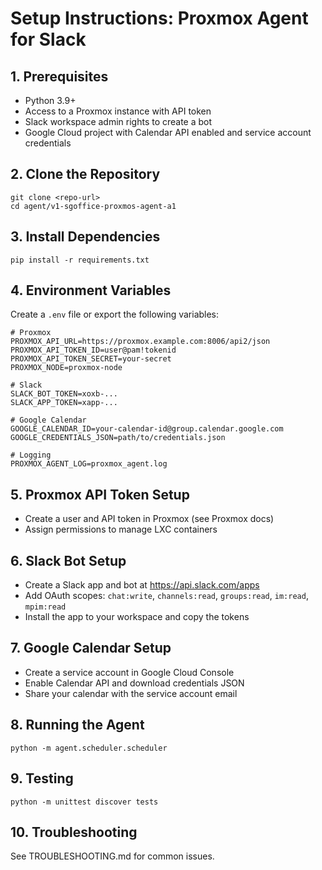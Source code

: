 # Setup Instructions: Proxmox Agent for Slack

## 1. Prerequisites
- Python 3.9+
- Access to a Proxmox instance with API token
- Slack workspace admin rights to create a bot
- Google Cloud project with Calendar API enabled and service account credentials

## 2. Clone the Repository
```
git clone <repo-url>
cd agent/v1-sgoffice-proxmos-agent-a1
```

## 3. Install Dependencies
```
pip install -r requirements.txt
```

## 4. Environment Variables
Create a `.env` file or export the following variables:
```
# Proxmox
PROXMOX_API_URL=https://proxmox.example.com:8006/api2/json
PROXMOX_API_TOKEN_ID=user@pam!tokenid
PROXMOX_API_TOKEN_SECRET=your-secret
PROXMOX_NODE=proxmox-node

# Slack
SLACK_BOT_TOKEN=xoxb-...
SLACK_APP_TOKEN=xapp-...

# Google Calendar
GOOGLE_CALENDAR_ID=your-calendar-id@group.calendar.google.com
GOOGLE_CREDENTIALS_JSON=path/to/credentials.json

# Logging
PROXMOX_AGENT_LOG=proxmox_agent.log
```

## 5. Proxmox API Token Setup
- Create a user and API token in Proxmox (see Proxmox docs)
- Assign permissions to manage LXC containers

## 6. Slack Bot Setup
- Create a Slack app and bot at https://api.slack.com/apps
- Add OAuth scopes: `chat:write`, `channels:read`, `groups:read`, `im:read`, `mpim:read`
- Install the app to your workspace and copy the tokens

## 7. Google Calendar Setup
- Create a service account in Google Cloud Console
- Enable Calendar API and download credentials JSON
- Share your calendar with the service account email

## 8. Running the Agent
```
python -m agent.scheduler.scheduler
```

## 9. Testing
```
python -m unittest discover tests
```

## 10. Troubleshooting
See TROUBLESHOOTING.md for common issues.
